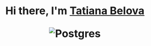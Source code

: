 <h1 align="center">Hi there, I'm <a href="https://daniilshat.ru/" target="_blank">Tatiana Belova</a><br>

![Postgres](https://img.shields.io/badge/postgres-%23316192.svg?style=for-the-badge&logo=postgresql&logoColor=white)

<!--
**TatianaBelova333/TatianaBelova333** is a ✨ _special_ ✨ repository because its `README.md` (this file) appears on your GitHub profile.

Here are some ideas to get you started:

- 🔭 I’m currently working on ...
- 🌱 I’m currently learning ...
- 👯 I’m looking to collaborate on ...
- 🤔 I’m looking for help with ...
- 💬 Ask me about ...
- 📫 How to reach me: ...
- 😄 Pronouns: ...
- ⚡ Fun fact: ...
-->
